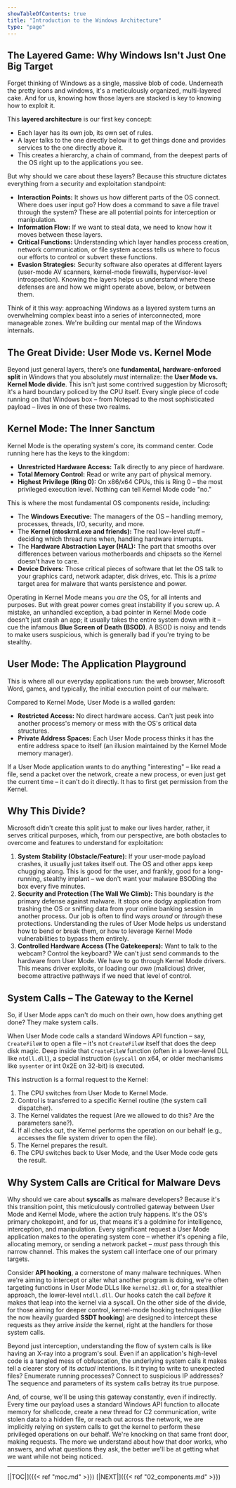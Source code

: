 ```yaml
---
showTableOfContents: true
title: "Introduction to the Windows Architecture"
type: "page"
---
```

## The Layered Game: Why Windows Isn't Just One Big Target
Forget thinking of Windows as a single, massive blob of code. Underneath the pretty icons and windows, it's a meticulously organized, multi-layered cake. And for us, knowing how those layers are stacked is key to knowing how to exploit it.

This **layered architecture** is our first key concept:

- Each layer has its own job, its own set of rules.
- A layer talks to the one directly below it to get things done and provides services to the one directly above it.
- This creates a hierarchy, a chain of command, from the deepest parts of the OS right up to the applications you see.

But why should we care about these layers? Because this structure dictates everything from a security and exploitation standpoint:

- **Interaction Points:** It shows us how different parts of the OS connect. Where does user input go? How does a command to save a file travel through the system? These are all potential points for interception or manipulation.
- **Information Flow:** If we want to steal data, we need to know how it moves between these layers.
- **Critical Functions:** Understanding which layer handles process creation, network communication, or file system access tells us where to focus our efforts to control or subvert these functions.
- **Evasion Strategies:** Security software also operates at different layers (user-mode AV scanners, kernel-mode firewalls, hypervisor-level introspection). Knowing the layers helps us understand where these defenses are and how we might operate above, below, or between them.

Think of it this way: approaching Windows as a layered system turns an overwhelming complex beast into a series of interconnected, more manageable zones. We're building our mental map of the Windows internals.

## The Great Divide: User Mode vs. Kernel Mode

Beyond just general layers, there’s one **fundamental, hardware-enforced split** in Windows that you absolutely _must_ internalize: the **User Mode vs. Kernel Mode divide**. This isn't just some contrived suggestion by Microsoft; it's a hard boundary policed by the CPU itself. Every single piece of code running on that Windows box – from Notepad to the most sophisticated payload – lives in one of these two realms.

## Kernel Mode: The Inner Sanctum

Kernel Mode is the operating system's core, its command center. Code running here has the keys to the kingdom:

- **Unrestricted Hardware Access:** Talk directly to any piece of hardware.
- **Total Memory Control:** Read or write any part of physical memory.
- **Highest Privilege (Ring 0):** On x86/x64 CPUs, this is Ring 0 – the most privileged execution level. Nothing can tell Kernel Mode code "no."

This is where the most fundamental OS components reside, including:

- The **Windows Executive:** The managers of the OS – handling memory, processes, threads, I/O, security, and more.
- The **Kernel (ntoskrnl.exe and friends):** The real low-level stuff – deciding which thread runs when, handling hardware interrupts.
- The **Hardware Abstraction Layer (HAL):** The part that smooths over differences between various motherboards and chipsets so the Kernel doesn't have to care.
- **Device Drivers:** Those critical pieces of software that let the OS talk to your graphics card, network adapter, disk drives, etc. This is a _prime_ target area for malware that wants persistence and power.

Operating in Kernel Mode means you _are_ the OS, for all intents and purposes. But with great power comes great instability if you screw up. A mistake, an unhandled exception, a bad pointer in Kernel Mode code doesn't just crash an app; it usually takes the entire system down with it – cue the infamous **Blue Screen of Death (BSOD)**. A BSOD is noisy and tends to make users suspicious, which is generally bad if you're trying to be stealthy.

## User Mode: The Application Playground

This is where all our everyday applications run: the web browser, Microsoft Word, games, and typically, the initial execution point of our malware.

Compared to Kernel Mode, User Mode is a walled garden:

- **Restricted Access:** No direct hardware access. Can't just peek into another process's memory or mess with the OS's critical data structures.
- **Private Address Spaces:** Each User Mode process thinks it has the entire address space to itself (an illusion maintained by the Kernel Mode memory manager).

If a User Mode application wants to do anything "interesting" – like read a file, send a packet over the network, create a new process, or even just get the current time – it can't do it directly. It has to first get permission from the Kernel.

## Why This Divide?

Microsoft didn't create this split just to make our lives harder, rather, it serves critical purposes, which, from our perspective, are both obstacles to overcome and features to understand for exploitation:

1. **System Stability (Obstacle/Feature):** If your user-mode payload crashes, it usually just takes itself out. The OS and other apps keep chugging along. This is good for the user, and frankly, good for a long-running, stealthy implant – we don't want your malware BSODing the box every five minutes.
2. **Security and Protection (The Wall We Climb):** This boundary is _the_ primary defense against malware. It stops one dodgy application from trashing the OS or sniffing data from your online banking session in another process. Our job is often to find ways _around_ or _through_ these protections. Understanding the rules of User Mode helps us understand how to bend or break them, or how to leverage Kernel Mode vulnerabilities to bypass them entirely.
3. **Controlled Hardware Access (The Gatekeepers):** Want to talk to the webcam? Control the keyboard? We can't just send commands to the hardware from User Mode. We have to go through Kernel Mode drivers. This means driver exploits, or loading our _own_ (malicious) driver, become attractive pathways if we need that level of control.

## System Calls – The Gateway to the Kernel 

So, if User Mode apps can't do much on their own, how does anything get done? They make system calls.

When User Mode code calls a standard Windows API function – say, `CreateFileW` to open a file – it's not `CreateFileW` itself that does the deep disk magic. Deep inside that `CreateFileW` function (often in a lower-level DLL like `ntdll.dll`), a special instruction (`syscall` on x64, or older mechanisms like `sysenter` or int 0x2E on 32-bit) is executed.

This instruction is a formal request to the Kernel:

1. The CPU switches from User Mode to Kernel Mode.
2. Control is transferred to a specific Kernel routine (the system call dispatcher).
3. The Kernel validates the request (Are we allowed to do this? Are the parameters sane?).
4. If all checks out, the Kernel performs the operation on our behalf (e.g., accesses the file system driver to open the file).
5. The Kernel prepares the result.
6. The CPU switches back to User Mode, and the User Mode code gets the result.

## Why System Calls are Critical for Malware Devs

Why should we care about **syscalls** as malware developers? Because it's this transition point, this meticulously controlled gateway between User Mode and Kernel Mode, where the action truly happens. It's the OS's primary chokepoint, and for us, that means it's a goldmine for intelligence, interception, and manipulation. Every significant request a User Mode application makes to the operating system core – whether it's opening a file, allocating memory, or sending a network packet – _must_ pass through this narrow channel. This makes the system call interface one of our primary targets.

Consider **API hooking**, a cornerstone of many malware techniques. When we're aiming to intercept or alter what another program is doing, we're often targeting functions in User Mode DLLs like `kernel32.dll` or, for a stealthier approach, the lower-level `ntdll.dll`. Our hooks catch the call _before_ it makes that leap into the kernel via a syscall. On the other side of the divide, for those aiming for deeper control, kernel-mode hooking techniques (like the now heavily guarded **SSDT hooking**) are designed to intercept these requests as they arrive _inside_ the kernel, right at the handlers for those system calls.

Beyond just interception, understanding the flow of system calls is like having an X-ray into a program's soul. Even if an application's high-level code is a tangled mess of obfuscation, the underlying system calls it makes tell a clearer story of its _actual_ intentions. Is it trying to write to unexpected files? Enumerate running processes? Connect to suspicious IP addresses? The sequence and parameters of its system calls betray its true purpose.

And, of course, we'll be using this gateway constantly, even if indirectly. Every time our payload uses a standard Windows API function to allocate memory for shellcode, create a new thread for C2 communication, write stolen data to a hidden file, or reach out across the network, we are implicitly relying on system calls to get the kernel to perform these privileged operations on our behalf. We're knocking on that same front door, making requests. The more we understand about how that door works, who answers, and what questions they ask, the better we'll be at getting what we want while not being noticed.



---
[|TOC|]({{< ref "moc.md" >}})
[|NEXT|]({{< ref "02_components.md" >}})